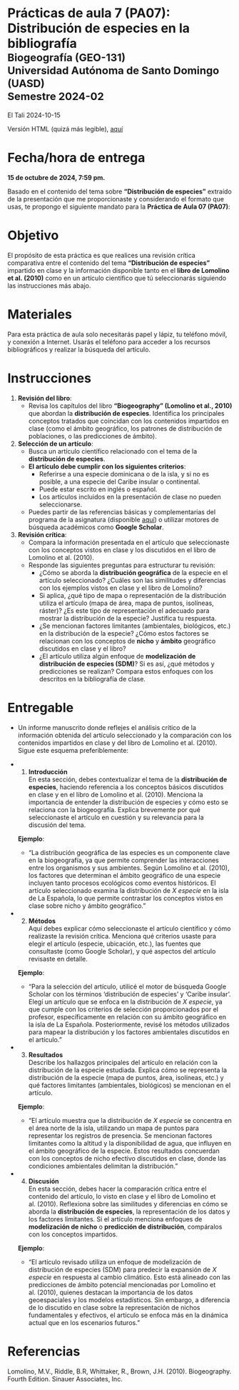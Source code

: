 Prácticas de aula 7 (PA07): Distribución de especies en la
bibliografía<small><br>Biogeografía (GEO-131)<br>Universidad Autónoma de
Santo Domingo (UASD)<br>Semestre 2024-02</small>
================
El Tali
2024-10-15

Versión HTML (quizá más legible),
[aquí](https://biogeografia-master.github.io/distribucion-de-especies-en-bibliografia/README.html)

# **Fecha/hora de entrega**

**15 de octubre de 2024, 7:59 pm.**

Basado en el contenido del tema sobre **“Distribución de especies”**
extraído de la presentación que me proporcionaste y considerando el
formato que usas, te propongo el siguiente mandato para la **Práctica de
Aula 07 (PA07)**:

# Objetivo

El propósito de esta práctica es que realices una revisión crítica
comparativa entre el contenido del tema **“Distribución de especies”**
impartido en clase y la información disponible tanto en el **libro de
Lomolino et al. (2010)** como en un artículo científico que tú
seleccionarás siguiendo las instrucciones más abajo.

# Materiales

Para esta práctica de aula solo necesitarás papel y lápiz, tu teléfono
móvil, y conexión a Internet. Usarás el teléfono para acceder a los
recursos bibliográficos y realizar la búsqueda del artículo.

# Instrucciones

1.  **Revisión del libro**:
    - Revisa los capítulos del libro **“Biogeography” (Lomolino et al.,
      2010)** que abordan la **distribución de especies**. Identifica
      los principales conceptos tratados que coincidan con los
      contenidos impartidos en clase (como el ámbito geográfico, los
      patrones de distribución de poblaciones, o las predicciones de
      ámbito).
2.  **Selección de un artículo**:
    - Busca un artículo científico relacionado con el tema de la
      **distribución de especies**.
    - **El artículo debe cumplir con los siguientes criterios**:
      - Referirse a una especie dominicana o de la isla, y si no es
        posible, a una especie del Caribe insular o continental.
      - Puede estar escrito en inglés o español.
      - Los artículos incluidos en la presentación de clase no pueden
        seleccionarse.
    - Puedes partir de las referencias básicas y complementarias del
      programa de la asignatura (disponible
      [aquí](https://github.com/biogeografia-202402/.github/blob/main/profile/programa-biogeografia-202402.pdf))
      o utilizar motores de búsqueda académicos como **Google Scholar**.
3.  **Revisión crítica**:
    - Compara la información presentada en el artículo que seleccionaste
      con los conceptos vistos en clase y los discutidos en el libro de
      Lomolino et al. (2010).
    - Responde las siguientes preguntas para estructurar tu revisión:
      - ¿Cómo se aborda la **distribución geográfica** de la especie en
        el artículo seleccionado? ¿Cuáles son las similitudes y
        diferencias con los ejemplos vistos en clase y el libro de
        Lomolino?
      - Si aplica, ¿qué tipo de mapa o representación de la distribución
        utiliza el artículo (mapa de área, mapa de puntos, isolíneas,
        ráster)? ¿Es este tipo de representación el adecuado para
        mostrar la distribución de la especie? Justifica tu respuesta.
      - ¿Se mencionan factores limitantes (ambientales, biológicos,
        etc.) en la distribución de la especie? ¿Cómo estos factores se
        relacionan con los conceptos de **nicho** y **ámbito**
        geográfico discutidos en clase y el libro?
      - ¿El artículo utiliza algún enfoque de **modelización de
        distribución de especies (SDM)**? Si es así, ¿qué métodos y
        predicciones se realizan? Compara estos enfoques con los
        descritos en la bibliografía de clase.

# Entregable

- Un informe manuscrito donde reflejes el análisis crítico de la
  información obtenida del artículo seleccionado y la comparación con
  los contenidos impartidos en clase y del libro de Lomolino et
  al. (2010). Sigue este esquema preferiblemente:

- 1.  **Introducción**  
      En esta sección, debes contextualizar el tema de la **distribución
      de especies**, haciendo referencia a los conceptos básicos
      discutidos en clase y en el libro de Lomolino et al. (2010).
      Menciona la importancia de entender la distribución de especies y
      cómo esto se relaciona con la biogeografía. Explica brevemente por
      qué seleccionaste el artículo en cuestión y su relevancia para la
      discusión del tema.

  **Ejemplo**:

  - “La distribución geográfica de las especies es un componente clave
    en la biogeografía, ya que permite comprender las interacciones
    entre los organismos y sus ambientes. Según Lomolino et al. (2010),
    los factores que determinan el ámbito geográfico de una especie
    incluyen tanto procesos ecológicos como eventos históricos. El
    artículo seleccionado examina la distribución de *X especie* en la
    isla de La Española, lo que permite contrastar los conceptos vistos
    en clase sobre nicho y ámbito geográfico.”

- 2.  **Métodos**  
      Aquí debes explicar cómo seleccionaste el artículo científico y
      cómo realizaste la revisión crítica. Menciona qué criterios usaste
      para elegir el artículo (especie, ubicación, etc.), las fuentes
      que consultaste (como Google Scholar), y qué aspectos del artículo
      revisaste en detalle.

  **Ejemplo**:

  - “Para la selección del artículo, utilicé el motor de búsqueda Google
    Scholar con los términos ‘distribución de especies’ y ‘Caribe
    insular’. Elegí un artículo que se enfoca en la distribución de *X
    especie*, ya que cumple con los criterios de selección
    proporcionados por el profesor, específicamente en relación con su
    ámbito geográfico en la isla de La Española. Posteriormente, revisé
    los métodos utilizados para mapear la distribución y los factores
    ambientales discutidos en el artículo.”

- 3.  **Resultados**  
      Describe los hallazgos principales del artículo en relación con la
      distribución de la especie estudiada. Explica cómo se representa
      la distribución de la especie (mapa de puntos, área, isolíneas,
      etc.) y qué factores limitantes (ambientales, biológicos) se
      mencionan en el artículo.

  **Ejemplo**:

  - “El artículo muestra que la distribución de *X especie* se concentra
    en el área norte de la isla, utilizando un mapa de puntos para
    representar los registros de presencia. Se mencionan factores
    limitantes como la altitud y la disponibilidad de agua, que influyen
    en el ámbito geográfico de la especie. Estos resultados concuerdan
    con los conceptos de nicho efectivo discutidos en clase, donde las
    condiciones ambientales delimitan la distribución.”

- 4.  **Discusión**  
      En esta sección, debes hacer la comparación crítica entre el
      contenido del artículo, lo visto en clase y el libro de Lomolino
      et al. (2010). Reflexiona sobre las similitudes y diferencias en
      cómo se aborda la **distribución de especies**, la representación
      de los datos y los factores limitantes. Si el artículo menciona
      enfoques de **modelización de nicho** o **predicción de
      distribución**, compáralos con los conceptos impartidos.

  **Ejemplo**:

  - “El artículo revisado utiliza un enfoque de modelización de
    distribución de especies (SDM) para predecir la expansión de *X
    especie* en respuesta al cambio climático. Esto está alineado con
    las predicciones de ámbito potencial mencionadas por Lomolino et
    al. (2010), quienes destacan la importancia de los datos
    geoespaciales y los modelos estadísticos. Sin embargo, a diferencia
    de lo discutido en clase sobre la representación de nichos
    fundamentales y efectivos, el artículo se enfoca más en la dinámica
    actual que en los escenarios futuros.”

# Referencias

Lomolino, M.V., Riddle, B.R, Whittaker, R., Brown, J.H. (2010).
Biogeography. Fourth Edition. Sinauer Associates, Inc.
